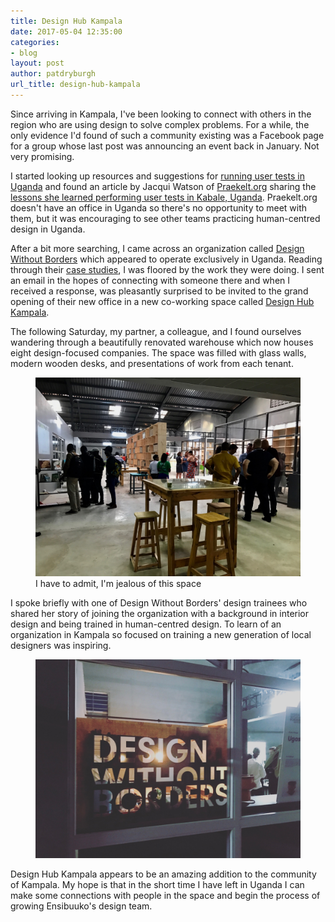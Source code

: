 ```yaml
---
title: Design Hub Kampala
date: 2017-05-04 12:35:00
categories:
- blog
layout: post
author: patdryburgh
url_title: design-hub-kampala
---
```


Since arriving in Kampala, I've been looking to connect with others in the region who are using design to solve complex problems. For a while, the only evidence I'd found of such a community existing was a Facebook page for a group whose last post was announcing an event back in January. Not very promising.

I started looking up resources and suggestions for [running user tests in Uganda][utu] and found an article by Jacqui Watson of [Praekelt.org][pko] sharing the [lessons she learned performing user tests in Kabale, Uganda][put]. Praekelt.org doesn't have an office in Uganda so there's no opportunity to meet with them, but it was encouraging to see other teams practicing human-centred design in Uganda.

After a bit more searching, I came across an organization called [Design Without Borders][dwb] which appeared to operate exclusively in Uganda. Reading through their [case studies][dcs], I was floored by the work they were doing. I sent an email in the hopes of connecting with someone there and when I received a response, was pleasantly surprised to be invited to the grand opening of their new office in a new co-working space called [Design Hub Kampala][dhk].

The following Saturday, my partner, a colleague, and I found ourselves wandering through a beautifully renovated warehouse which now houses eight design-focused companies. The space was filled with glass walls, modern wooden desks, and presentations of work from each tenant.

<figure class="extra-wide">
  <img src="/images/uploads/design-hub-kampala.jpg" alt="Design Hub Kampala" />
  <figcaption>I have to admit, I'm jealous of this space</figcaption>
</figure>

I spoke briefly with one of Design Without Borders' design trainees who shared her story of joining the organization with a background in interior design and being trained in human-centred design. To learn of an organization in Kampala so focused on training a new generation of local designers was inspiring.

<figure class="extra-wide">
  <img src="/images/uploads/design-without-borders.jpg" alt="Design Without Borders" />
</figure>

Design Hub Kampala appears to be an amazing addition to the community of Kampala. My hope is that in the short time I have left in Uganda I can make some connections with people in the space and begin the process of growing Ensibuuko's design team.

[utu]: http://patdryburgh.com/blog/user-testing-in-uganda/
[pko]: http://praekelt.org
[put]: https://medium.com/@praekeltorg/4-lessons-on-mobile-user-testing-in-africa-stories-from-the-top-of-a-hill-79734e93ce1b
[dwb]: http://designwithoutborders.com
[dcs]: http://www.designwithoutborders.com/projects/
[dhk]: http://designhubkampala.com